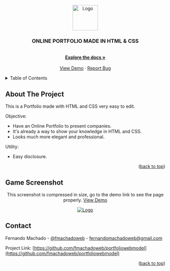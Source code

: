 <div id="top"></div>



<!-- PROJECT LOGO -->
<br />
<div align="center">
  <a href="#">
    <img src="https://github.com/othneildrew/Best-README-Template/raw/master/images/logo.png" alt="Logo" width="80" height="80">
  </a>

  <h3 align="center">ONLINE PORTFOLIO MADE IN HTML & CSS</h3>

  <p align="center">
    <br />
    <a href="https://github.com/fmachadoweb/portfoliowebmodel"><strong>Explore the docs »</strong></a>
    <br />
    <br />
    <a href="https://hardtek.com.br/portfolio/">View Demo</a>
    ·
    <a href="mailto:fernandomachadoweb">Report Bug</a>

  </p>
</div>



<!-- TABLE OF CONTENTS -->
<details>
  <summary>Table of Contents</summary>
  <ul>
    <li><a href="#about-the-project">About The Project</a></li>
    <li><a href="#contact">Contact</a></li>
    <li><a href="#game-screenshot">Screenshot</a></li>
  </ul>
</details>



<!-- ABOUT THE PROJECT -->
## About The Project

This is a Portfolio made with HTML and CSS very easy to edit.

Objective:
* Have an Online Portfolio to present companies.
* It's already a way to show your knowledge in HTML and CSS.
* Looks much more elegant and professional.

Utility:
* Easy disclosure.



<p align="right">(<a href="#top">back to top</a>)</p>


<!-- CONTACT -->
## Game Screenshot
<div align="center">
  <p>This screenshot is compressed in size, go to the demo link to see the page properly. <a href="https://hardtek.com.br/portfolio/">View Demo</a></p>
  <a href="#">
 <img src="https://hardtek.com.br/portfolio/img/screenshot.png" alt="Logo" ></a>
</div>


<!-- CONTACT -->
## Contact

Fernando Machado - [@fmachadoweb](https://twitter.com/fmachadoweb) - fernandomachadoweb@gmail.com

Project Link: [https://github.com/fmachadoweb/portfoliowebmodel](https://github.com/fmachadoweb/portfoliowebmodel)

<p align="right">(<a href="#top">back to top</a>)</p>

